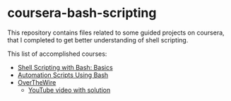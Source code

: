 # coursera-bash-scripting

This repository contains files related to some guided projects on coursera, that I completed to get better understanding of shell scripting.

This list of accomplished courses:

- [Shell Scripting with Bash: Basics](https://www.coursera.org/projects/bash-shell-scripting)
- [Automation Scripts Using Bash](https://www.coursera.org/learn/auto-scripts-bash/)
- [OverTheWire](https://overthewire.org/wargames/)
    - [YouTube video with solution](https://www.youtube.com/watch?v=9ReSHQihuZw&list=WL&index=35)
